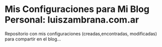 # Mis Configuraciones para Mi Blog Personal: luiszambrana.com.ar
Repositorio con mis configuraciones (creadas,encontradas, modificadas) para compartir en el blog...
